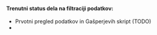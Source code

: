 #### Trenutni status dela na filtraciji podatkov:

- Prvotni pregled podatkov in Gašperjevih skript (TODO)
-
